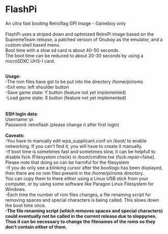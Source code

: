 # FlashPi
 An ultra fast booting Retroflag GPI Image - Gameboy only<br><br>
FlashPi uses a striped down and optimized RetroPi image based on the SupremeTeam release, a patched version of Gnuboy as the emulator, and a custom shell based menu.<br>
Boot time with a slow sd card is about 40-50 seconds.<br>
The boot time can be reduced to about 20-30 seconds by using a microSDXC UHS-I card.<br><br>

<b>Usage:</b> <br>
-The rom files have got to be put into the directory /home/pi/roms<br>
-Exit emu: left shoulder button<br>
-Save game state: Y button (feature not yet implemented)<br>
-Load game state: X button (feature not yet implemented)<br>
<br><br>
<b>SSH login data</b>:<br>
Username: pi<br>
Password: retroflash (please change it after first login)<br>
<br>
<b>Caveats:</b><br>
-You have to manually edit wpa_supplicant.conf on /boot/ to enable networking. If you can't find it, you will have to create it manually.<br>
-If boot time is sometimes fast and sometimes slow, it can be helpfull to disable  fsck (Filesystem check) in /boot/cmdline.txe (fsck.repair=false). Please note that doing so can be harmful for the filesystem<br>
-If you do only see a blinking cursor after the bootlogo has been displayed, then there are no rom files present in the /home/pi/roms directory.<br>
 You can copy them to there either using a Linux USB stick from your computer, or by using some software like Paragon Linux Filesystem for Windows.<br>
-Each time the number of rom files changes, a file renaming script for removing spaces and special characters is being called. This slows down the boot time once.<br>
 <b>-The file renaming script (which removes spaces and special characters) could eventually not be called in the current release due to sloppynes. Thus it can be necessary to change the filenames of the roms so they don't contain either of them.</b>
